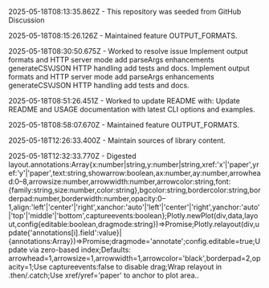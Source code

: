 2025-05-18T08:13:35.862Z - This repository was seeded from GitHub Discussion 

2025-05-18T08:15:26.126Z - Maintained feature OUTPUT_FORMATS.

2025-05-18T08:30:50.675Z - Worked to resolve issue Implement output formats and HTTP server mode add parseArgs enhancements generateCSVJSON HTTP handling add tests and docs. Implement output formats and HTTP server mode add parseArgs enhancements generateCSVJSON HTTP handling add tests and docs.

2025-05-18T08:51:26.451Z - Worked to update README with: Update README and USAGE documentation with latest CLI options and examples.

2025-05-18T08:58:07.670Z - Maintained feature OUTPUT_FORMATS.

2025-05-18T12:26:33.400Z - Maintain sources of library content.

2025-05-18T12:32:33.770Z - Digested layout.annotations:Array<Annotation>{x:number|string,y:number|string,xref:'x'|'paper',yref:'y'|'paper',text:string,showarrow:boolean,ax:number,ay:number,arrowhead:0–8,arrowsize:number,arrowwidth:number,arrowcolor:string,font:{family:string,size:number,color:string},bgcolor:string,bordercolor:string,borderpad:number,borderwidth:number,opacity:0–1,align:'left'|'center'|'right',xanchor:'auto'|'left'|'center'|'right',yanchor:'auto'|'top'|'middle'|'bottom',captureevents:boolean};Plotly.newPlot(div,data,layout,config{editable:boolean,dragmode:string})=>Promise;Plotly.relayout(div,update{'annotations[i].field':value}|{annotations:Array<Annotation>})=>Promise;dragmode='annotate';config.editable=true;Update via zero-based index;Defaults: arrowhead=1,arrowsize=1,arrowwidth=1,arrowcolor='black',borderpad=2,opacity=1;Use captureevents:false to disable drag;Wrap relayout in .then/.catch;Use xref/yref='paper' to anchor to plot area..

